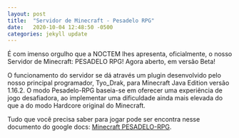 ```yaml
---
layout: post
title:  "Servidor de Minecraft - Pesadelo RPG"
date:   2020-10-04 12:48:50 -0500
categories: jekyll update
---
```


É com imenso orgulho que a NOCTEM lhes apresenta, oficialmente, o nosso Servidor de Minecraft: PESADELO RPG! Agora aberto, em versão Beta!

O funcionamento do servidor se dá através um plugin desenvolvido pelo nosso principal programador, Tyo_Drak, para Minecraft Java Edition versão 1.16.2.
O modo Pesadelo-RPG baseia-se em oferecer uma experiência de jogo desafiadora, ao implementar uma dificuldade ainda mais elevada do que a do modo Hardcore original do Minecraft.

Tudo que você precisa saber para jogar pode ser encontra nesse documento do google docs: [Minecraft PESADELO-RPG][pesadelo].

[pesadelo]: https://docs.google.com/document/d/1F6xcOx5C4mRsK6xYhYn4VKegxcqSuzigoA1mJLmiTJo/edit?pli=1